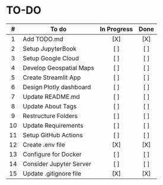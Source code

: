 # TO-DO

| #     | To do                     | In Progress   | Done  |
| :--:  | ------------------------- | :-----------: | :---: |
| 1     | Add TODO.md               | [X]           | [X]   |
| 2     | Setup JupyterBook         | [ ]           | [ ]   |
| 3     | Setup Google Cloud        | [ ]           | [ ]   |
| 4     | Develop Geospatial Maps   | [ ]           | [ ]   |
| 5     | Create Streamlit App      | [ ]           | [ ]   |
| 6     | Design Plotly dashboard   | [ ]           | [ ]   |
| 7     | Update README.md          | [ ]           | [ ]   |
| 8     | Update About Tags         | [ ]           | [ ]   |
| 9     | Restructure Folders       | [ ]           | [ ]   |
| 10    | Update Requirements       | [ ]           | [ ]   |
| 11    | Setup GitHub Actions      | [ ]           | [ ]   |
| 12    | Create .env file          | [X]           | [X]   |
| 13    | Configure for Docker      | [ ]           | [ ]   |
| 14    | Consider Jupyter Server   | [ ]           | [ ]   |
| 15    | Update .gitignore file    | [X]           | [X]   |

